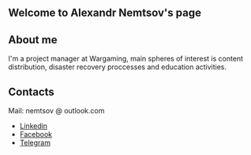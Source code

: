 ## Welcome to Alexandr Nemtsov's page

## About me

I'm a project manager at Wargaming, main spheres of interest is content distribution, disaster recovery proccesses and education activities. 

## Contacts
  Mail: nemtsov @ outlook.com

- [Linkedin](https://linkedin.com/in/nemtsov)
- [Facebook](https://facebook.com/alez.nemtsov)
- [Telegram](https://t.me/nemtsov)
